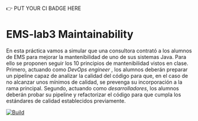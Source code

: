 :point_right: PUT YOUR CI BADGE HERE

# EMS-lab3 Maintainability

En esta práctica vamos a simular que una consultora contrató a los alumnos de EMS para mejorar la mantenibilidad de uno de sus sistemas Java. Para ello se proponen seguir los 10 principios de mantenibilidad vistos en clase. Primero, actuando como *DevOps engineer* , los alumnos deberán preparar un pipeline capaz de analizar la calidad del código para que, en el caso de no alcanzar unos mínimos de calidad, se prevenga su incorporación a la rama principal. Segundo, actuando como *desarrolladores*, los alumnos deberán probar su pipeline y refactorizar el código para que cumpla los estándares de calidad establecidos previamente. 

[![Build](https://github.com/ETSISI-EMS/ems2025-lab-3-mantenibilidad-equipo_irene/actions/workflows/main.yml/badge.svg)](https://github.com/ETSISI-EMS/ems2025-lab-3-mantenibilidad-equipo_irene/actions/workflows/main.yml)
